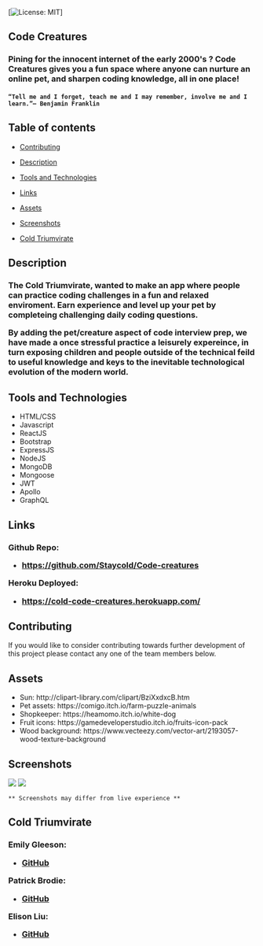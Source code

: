  [![License: MIT](https://img.shields.io/badge/License-MIT-yellow.svg)]


  
 
## Code Creatures
<h3>
Pining for the innocent internet of the early 2000's ? Code Creatures gives you a fun space where anyone can nurture an online pet, 
and sharpen coding knowledge, all in one place!
</h3>
    <h4>

    “Tell me and I forget, teach me and I may remember, involve me and I learn.”– Benjamin Franklin 
 </h4> 


 

## Table of contents

    
- [Contributing](#contributing)
    
- [Description](#description)

- [Tools and Technologies](#tools-and-technologies)

- [Links](#links)
    
- [Assets](#assets)
    
- [Screenshots](#screenshots)
    
- [Cold Triumvirate](#cold-triumvirate)
    
## Description
 <h3>
 The Cold Triumvirate, wanted to make an app where people can practice coding challenges in a fun and relaxed enviroment.
 Earn experience and level up your pet by completeing challenging daily coding questions.

  By adding the pet/creature aspect of code interview prep, we have made a once stressful practice a leisurely expereince,
  in turn exposing children and people outside of the technical feild to useful knowledge and keys to the inevitable technological
  evolution of the modern world. 
 </h3>
 
  ## Tools and Technologies
  - HTML/CSS
  - Javascript
  - ReactJS
  - Bootstrap
  - ExpressJS
  - NodeJS
  - MongoDB
  - Mongoose
  - JWT
  - Apollo
  - GraphQL

  ## Links
  <h3> Github Repo:
<ul>
<li> <a href="https://github.com/Staycold/Code-creatures" target="_blank">https://github.com/Staycold/Code-creatures</a> </li>
</ul>

Heroku Deployed:

<ul>
    <li> <a href="https://cold-code-creatures.herokuapp.com/" target="_blank">https://cold-code-creatures.herokuapp.com/</a> </li>
    </ul>



</h3>




  ## Contributing
  
  If you would like to consider contributing towards further development of this project please contact any one of the team members below.

  ## Assets
  <ul>
  <li>Sun: http://clipart-library.com/clipart/BziXxdxcB.htm
  <li>Pet assets: https://comigo.itch.io/farm-puzzle-animals
  <li>Shopkeeper: https://heamomo.itch.io/white-dog
  <li>Fruit icons: https://gamedeveloperstudio.itch.io/fruits-icon-pack
  <li>Wood background: https://www.vecteezy.com/vector-art/2193057-wood-texture-background
  </ul>

  ## Screenshots

  <img src='./rmassets/landing.png'>
  <img src='./rmassets/question.png'>



    ** Screenshots may differ from live experience **

  ## Cold Triumvirate
   
   <h3>
   
   Emily Gleeson:

<ul>
    
<li> <a href="https://github.com/gleeson-emily" target="_blank">GitHub</a> </li>
</ul>

  Patrick Brodie:
<ul>
<li> <a href="https://github.com/Staycold" target="_blank">GitHub</a> </li>
</ul>

Elison Liu:

<ul>
<li> <a href="https://github.com/elisonliu97" target="_blank">GitHub</a> </li>
</ul>
